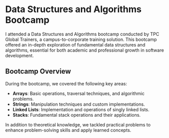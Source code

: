 
# Data Structures and Algorithms Bootcamp

I attended a Data Structures and Algorithms bootcamp conducted by TPC Global Trainers, a campus-to-corporate training solution. This bootcamp offered an in-depth exploration of fundamental data structures and algorithms, essential for both academic and professional growth in software development.

## Bootcamp Overview

During the bootcamp, we covered the following key areas:

- **Arrays**: Basic operations, traversal techniques, and algorithmic problems.
- **Strings**: Manipulation techniques and custom implementations.
- **Linked Lists**: Implementation and operations of singly linked lists.
- **Stacks**: Fundamental stack operations and their applications.

In addition to theoretical knowledge, we tackled practical problems to enhance problem-solving skills and apply learned concepts.

